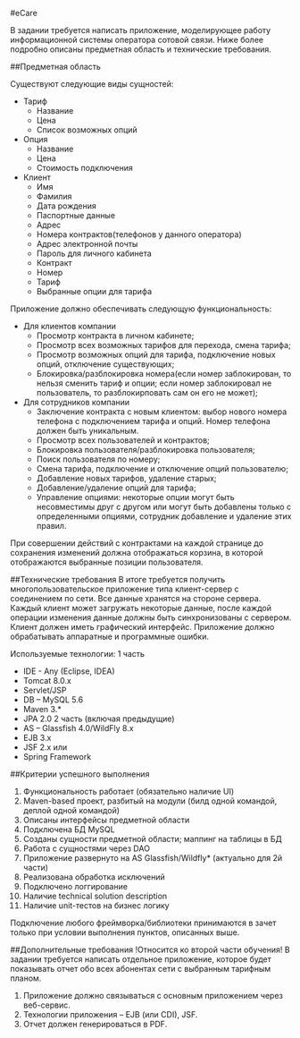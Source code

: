 #eCare

В задании требуется написать приложение, моделирующее работу информационной системы оператора сотовой связи. Ниже более подробно описаны предметная область и технические требования.

##Предметная область

Существуют следующие виды сущностей:
* Тариф
  * Название
  * Цена
  * Список возможных опций
* Опция
  * Название
  * Цена
  * Стоимость подключения
* Клиент
  * Имя
  * Фамилия
  * Дата рождения
  * Паспортные данные
  * Адрес
  * Номера контрактов(телефонов у данного оператора)
  * Адрес электронной почты
  * Пароль для личного кабинета
  * Контракт
  * Номер
  * Тариф
  * Выбранные опции для тарифа
    
Приложение должно обеспечивать следующую функциональность:
* Для клиентов компании
  * Просмотр контракта в личном кабинете;
  * Просмотр всех возможных тарифов для перехода, смена тарифа;
  * Просмотр возможных опций для тарифа, подключение новых опций, отключение существующих;
  * Блокировка/разблокировка номера(если номер заблокирован, то нельзя сменить тариф и опции; если номер заблокировал не пользователь, то разблокирповать сам он его не может);
* Для сотрудников компании
  * Заключение контракта с новым клиентом: выбор нового номера телефона с подключением тарифа и опций. Номер телефона должен быть уникальным.
  * Просмотр всех пользователей и контрактов;
  * Блокировка пользователя/разблокировка пользователя;
  * Поиск пользователя по номеру;
  * Смена тарифа, подключение и отключение опций пользователю;
  * Добавление новых тарифов, удаление старых;
  * Добавление/удаление опций для тарифа;
  * Управление опциями: некоторые опции могут быть несовместимы друг с другом или могут быть добавлены только с определенными опциями, сотрудник добавление и удаление этих правил.

При совершении действий с контрактами на каждой странице до сохранения изменений должна отображаться корзина, в которой отображаются выбранные позиции пользователя.

##Технические требования
В итоге требуется получить многопользовательское приложение типа клиент-сервер с соединением по сети.
Все данные хранятся на стороне сервера. Каждый клиент может загружать некоторые данные, после каждой операции изменения данные должны быть синхронизованы с сервером.
Клиент должен иметь графический интерфейс.
Приложение должно обрабатывать аппаратные и программные ошибки. 

Используемые технологии:
1 часть 
* IDE - Any (Eclipse, IDEA)
* Tomcat 8.0.x
* Servlet/JSP
* DB – MySQL 5.6
* Maven 3.*
* JPA 2.0
2 часть (включая предыдущие)
* AS – Glassfish 4.0/WildFly 8.x
* EJB 3.x
* JSF 2.x
или
* Spring Framework


##Критерии успешного выполнения
1.	Функциональность работает (обязательно наличие UI)
2.	Maven-based проект, разбитый на модули (билд одной командой, деплой одной командой)
3.	Описаны интерфейсы предметной области
4.	Подключена БД MySQL
5.	Созданы сущности предметной области; маппинг на таблицы в БД
6.	Работа с сущностями через DAO
7.	Приложение развернуто на AS Glassfish/Wildfly* (актуально для 2й части)
8.	Реализована обработка исключений
9.	Подключено логгирование
10. Наличие technical solution description
11. Наличие unit-тестов на бизнес логику

Подключение любого фреймворка/библиотеки принимаются в зачет только при условии выполнения пунктов, описанных выше.

##Дополнительные требования
!Относится ко второй части обучения!
В задании требуется написать отдельное приложение, которое будет показывать отчет
обо всех абонентах сети с выбранным тарифным планом.

1.	Приложение должно связываться с основным приложением через веб-сервис.
2.	Технологии приложения – EJB (или CDI), JSF.
3.	Отчет должен генерироваться в PDF. 
